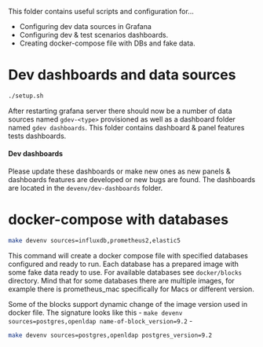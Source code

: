 This folder contains useful scripts and configuration for...

* Configuring dev data sources in Grafana
* Configuring dev & test scenarios dashboards.
* Creating docker-compose file with DBs and fake data.


# Dev dashboards and data sources

```bash
./setup.sh
```

After restarting grafana server there should now be a number of data sources named `gdev-<type>` provisioned as well as
a dashboard folder named `gdev dashboards`. This folder contains dashboard & panel features tests dashboards. 

#### Dev dashboards

Please update these dashboards or make new ones as new panels & dashboards features are developed or new bugs are
found. The dashboards are located in the `devenv/dev-dashboards` folder. 

# docker-compose with databases

```bash
make devenv sources=influxdb,prometheus2,elastic5
```

This command will create a docker compose file with specified databases configured and ready to run. Each database has
a prepared image with some fake data ready to use. For available databases see `docker/blocks` directory. Mind that
for some databases there are multiple images, for example there is prometheus_mac specifically for Macs or different
version.

Some of the blocks support dynamic change of the image version used in docker file. The signature looks like this - `make devenv sources=postgres,openldap name-of-block_version=9.2` -

```bash
make devenv sources=postgres,openldap postgres_version=9.2
```